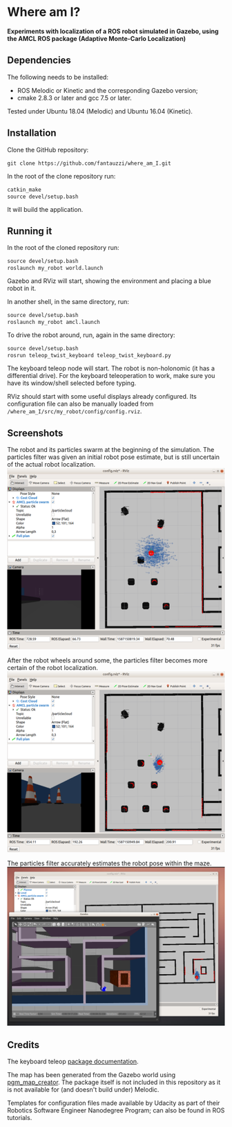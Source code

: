 # Where am I?
**Experiments with localization of a ROS robot simulated in Gazebo, using the AMCL ROS package (Adaptive Monte-Carlo Localization)**
 
## Dependencies
The following needs to be installed:
- ROS Melodic or Kinetic and the corresponding Gazebo version;
- cmake 2.8.3 or later and gcc 7.5 or later.

Tested under Ubuntu 18.04 (Melodic) and Ubuntu 16.04 (Kinetic).
 
 ## Installation
Clone the GitHub repository:
```shell script
git clone https://github.com/fantauzzi/where_am_I.git
```
In the root of the clone repository run:
```shell script
catkin_make
source devel/setup.bash
```
It will build the application.

## Running it

In the root of the cloned repository run:
```shell script
source devel/setup.bash
roslaunch my_robot world.launch 
```
Gazebo and RViz will start, showing the environment and placing a blue robot in it.
  
In another shell, in the same directory, run:
```shell script
source devel/setup.bash
roslaunch my_robot amcl.launch 
```

To drive the robot around, run, again in the same directory:
```shell script
source devel/setup.bash
rosrun teleop_twist_keyboard teleop_twist_keyboard.py
```

The keyboard teleop node will start. The robot is non-holonomic (it has a differential drive). For the keyboard teleoperation to work, make sure you have its window/shell selected before typing.

RViz should start with some useful displays already configured. Its configuration file can also be manually loaded from `/where_am_I/src/my_robot/config/config.rviz`.

## Screenshots

The robot and its particles swarm at the beginning of the simulation. The particles filter was given an initial robot pose estimate, but is still uncertain of the actual robot localization.
![Screenshot](screenshot1.png "Robot localization at the beginning of the simulation")

After the robot wheels around some, the particles filter becomes more certain of the robot localization.
![Screenshot](screenshot2.png "Improved robot localization")

The particles filter accurately estimates the robot pose within the maze.
![Screenshot](screenshot3.png "The robot localized in the labyrinth")


## Credits
The keyboard teleop [package documentation](http://wiki.ros.org/teleop_twist_keyboard).

The map has been generated from the Gazebo world using [pgm_map_creator](https://github.com/udacity/pgm_map_creator). The package itself is not included in this repository as it is not available for (and doesn't build under) Melodic.

Templates for configuration files made available by Udacity as part of their Robotics Software Engineer Nanodegree Program; can also be found in ROS tutorials.
